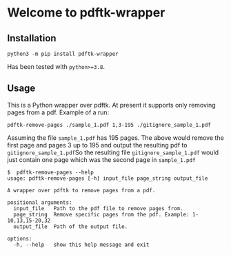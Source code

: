 # Welcome to pdftk-wrapper

## Installation

`python3 -m pip install pdftk-wrapper`

Has been tested with `python>=3.8`.

## Usage

This is a Python wrapper over pdftk.  At present it supports only removing
pages from a pdf.  Example of a run:

```
pdftk-remove-pages ./sample_1.pdf 1,3-195 ./gitignore_sample_1.pdf
```

Assuming the file `sample_1.pdf` has 195 pages.  The above would remove the first page and pages 3 up to 195 and output the resulting pdf to `gitignore_sample_1.pdf`So the resulting file `gitignore_sample_1.pdf` would just contain one page which was the second page in `sample_1.pdf`

```
$  pdftk-remove-pages --help
usage: pdftk-remove-pages [-h] input_file page_string output_file

A wrapper over pdftk to remove pages from a pdf.

positional arguments:
  input_file   Path to the pdf file to remove pages from.
  page_string  Remove specific pages from the pdf. Example: 1-10,13,15-20,32
  output_file  Path of the output file.

options:
  -h, --help   show this help message and exit
```
